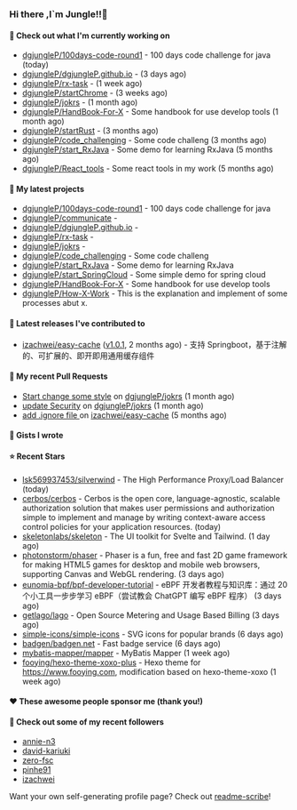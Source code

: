 ### Hi there ,I`m Jungle!!👋

#### 👷 Check out what I'm currently working on

- [dgjungleP/100days-code-round1](https://github.com/dgjungleP/100days-code-round1) - 100 days code challenge for java (today)
- [dgjungleP/dgjungleP.github.io](https://github.com/dgjungleP/dgjungleP.github.io) -  (3 days ago)
- [dgjungleP/rx-task](https://github.com/dgjungleP/rx-task) -  (1 week ago)
- [dgjungleP/startChrome](https://github.com/dgjungleP/startChrome) -  (3 weeks ago)
- [dgjungleP/jokrs](https://github.com/dgjungleP/jokrs) -  (1 month ago)
- [dgjungleP/HandBook-For-X](https://github.com/dgjungleP/HandBook-For-X) - Some handbook for use develop tools (1 month ago)
- [dgjungleP/startRust](https://github.com/dgjungleP/startRust) -  (3 months ago)
- [dgjungleP/code_challenging](https://github.com/dgjungleP/code_challenging) - Some code challeng (3 months ago)
- [dgjungleP/start_RxJava](https://github.com/dgjungleP/start_RxJava) - Some demo for learning RxJava (5 months ago)
- [dgjungleP/React_tools](https://github.com/dgjungleP/React_tools) - Some react tools in my work (5 months ago)

#### 🌱 My latest projects

- [dgjungleP/100days-code-round1](https://github.com/dgjungleP/100days-code-round1) - 100 days code challenge for java
- [dgjungleP/communicate](https://github.com/dgjungleP/communicate) - 
- [dgjungleP/dgjungleP.github.io](https://github.com/dgjungleP/dgjungleP.github.io) - 
- [dgjungleP/rx-task](https://github.com/dgjungleP/rx-task) - 
- [dgjungleP/jokrs](https://github.com/dgjungleP/jokrs) - 
- [dgjungleP/code_challenging](https://github.com/dgjungleP/code_challenging) - Some code challeng
- [dgjungleP/start_RxJava](https://github.com/dgjungleP/start_RxJava) - Some demo for learning RxJava
- [dgjungleP/start_SpringCloud](https://github.com/dgjungleP/start_SpringCloud) - Some simple demo for spring cloud 
- [dgjungleP/HandBook-For-X](https://github.com/dgjungleP/HandBook-For-X) - Some handbook for use develop tools
- [dgjungleP/How-X-Work](https://github.com/dgjungleP/How-X-Work) - This is the explanation and implement of some processes abut x.

#### 🔭 Latest releases I've contributed to

- [izachwei/easy-cache](https://github.com/izachwei/easy-cache) ([v1.0.1](https://github.com/izachwei/easy-cache/releases/tag/v1.0.1), 2 months ago) - 支持 Springboot，基于注解的、可扩展的、即开即用通用缓存组件

#### 🔨 My recent Pull Requests

- [Start change some style](https://github.com/dgjungleP/jokrs/pull/2) on [dgjungleP/jokrs](https://github.com/dgjungleP/jokrs) (1 month ago)
- [update Security](https://github.com/dgjungleP/jokrs/pull/1) on [dgjungleP/jokrs](https://github.com/dgjungleP/jokrs) (1 month ago)
- [add .ignore file ](https://github.com/izachwei/easy-cache/pull/2) on [izachwei/easy-cache](https://github.com/izachwei/easy-cache) (5 months ago)


#### 📓 Gists I wrote


#### ⭐ Recent Stars

- [lsk569937453/silverwind](https://github.com/lsk569937453/silverwind) - The High Performance Proxy/Load Balancer (today)
- [cerbos/cerbos](https://github.com/cerbos/cerbos) - Cerbos is the open core, language-agnostic, scalable authorization solution that makes user permissions and authorization simple to implement and manage by writing context-aware access control policies for your application resources. (today)
- [skeletonlabs/skeleton](https://github.com/skeletonlabs/skeleton) - The UI toolkit for Svelte and Tailwind. (1 day ago)
- [photonstorm/phaser](https://github.com/photonstorm/phaser) - Phaser is a fun, free and fast 2D game framework for making HTML5 games for desktop and mobile web browsers, supporting Canvas and WebGL rendering. (3 days ago)
- [eunomia-bpf/bpf-developer-tutorial](https://github.com/eunomia-bpf/bpf-developer-tutorial) - eBPF 开发者教程与知识库：通过 20 个小工具一步步学习 eBPF（尝试教会 ChatGPT 编写 eBPF 程序） (3 days ago)
- [getlago/lago](https://github.com/getlago/lago) - Open Source Metering and Usage Based Billing (3 days ago)
- [simple-icons/simple-icons](https://github.com/simple-icons/simple-icons) - SVG icons for popular brands (6 days ago)
- [badgen/badgen.net](https://github.com/badgen/badgen.net) - Fast badge service (6 days ago)
- [mybatis-mapper/mapper](https://github.com/mybatis-mapper/mapper) - MyBatis Mapper (1 week ago)
- [fooying/hexo-theme-xoxo-plus](https://github.com/fooying/hexo-theme-xoxo-plus) - Hexo theme for https://www.fooying.com, modification based on hexo-theme-xoxo (1 week ago)

#### ❤️ These awesome people sponsor me (thank you!)


#### 👯 Check out some of my recent followers

- [annie-n3](https://github.com/annie-n3)
- [david-kariuki](https://github.com/david-kariuki)
- [zero-fsc](https://github.com/zero-fsc)
- [pinhe91](https://github.com/pinhe91)
- [izachwei](https://github.com/izachwei)

Want your own self-generating profile page? Check out [readme-scribe](https://github.com/muesli/readme-scribe)!
